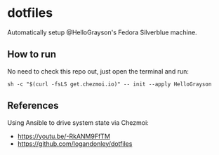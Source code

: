 # dotfiles 

Automatically setup @HelloGrayson's Fedora Silverblue machine.

## How to run

No need to check this repo out, just open the terminal and run:

```console
sh -c "$(curl -fsLS get.chezmoi.io)" -- init --apply HelloGrayson
```
## References

Using Ansible to drive system state via Chezmoi:

- https://youtu.be/-RkANM9FfTM
- https://github.com/logandonley/dotfiles
